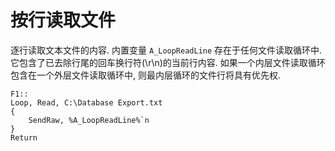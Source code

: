 # 按行读取文件

逐行读取文本文件的内容. 内置变量 `A_LoopReadLine` 存在于任何文件读取循环中. 它包含了已去除行尾的回车换行符(\r\n)的当前行内容. 如果一个内层文件读取循环包含在一个外层文件读取循环中, 则最内层循环的文件行将具有优先权.

```ahk
F1::
Loop, Read, C:\Database Export.txt
{
    SendRaw, %A_LoopReadLine%`n
}
Return
```
